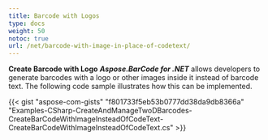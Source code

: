 ```yaml
---
title: Barcode with Logos
type: docs
weight: 50
notoc: true
url: /net/barcode-with-image-in-place-of-codetext/
---
```


**Create Barcode with Logo**
***Aspose.BarCode for .NET*** allows developers to generate barcodes with a logo or other images inside it instead of barcode text. The following code sample illustrates how this can be implemented.

{{< gist "aspose-com-gists" "f801733f5eb53b0777dd38da9db8366a" "Examples-CSharp-CreateAndManageTwoDBarcodes-CreateBarCodeWithImageInsteadOfCodeText-CreateBarCodeWithImageInsteadOfCodeText.cs" >}}
